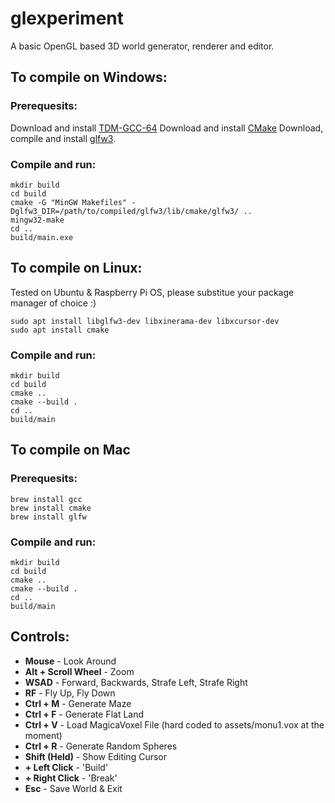 
# glexperiment

A basic OpenGL based 3D world generator, renderer and editor.

## To compile on Windows:

### Prerequesits:
Download and install [TDM-GCC-64](https://jmeubank.github.io/tdm-gcc/)
Download and install [CMake](https://cmake.org/)
Download, compile and install [glfw3](https://github.com/glfw/glfw).
### Compile and run:
```
mkdir build
cd build
cmake -G "MinGW Makefiles" -Dglfw3_DIR=/path/to/compiled/glfw3/lib/cmake/glfw3/ ..
mingw32-make
cd ..
build/main.exe
```

## To compile on Linux:
Tested on Ubuntu & Raspberry Pi OS, please substitue your package manager of choice :)
```
sudo apt install libglfw3-dev libxinerama-dev libxcursor-dev 
sudo apt install cmake 
```
### Compile and run:
```
mkdir build
cd build
cmake ..
cmake --build .
cd ..
build/main
```

## To compile on Mac 

### Prerequesits:
```
brew install gcc
brew install cmake
brew install glfw
```
### Compile and run:
```
mkdir build
cd build
cmake ..
cmake --build .
cd ..
build/main
```

## Controls:

- **Mouse** - Look Around
- **Alt + Scroll Wheel** - Zoom
- **WSAD** - Forward, Backwards, Strafe Left, Strafe Right
- **RF** - Fly Up, Fly Down
- **Ctrl + M** - Generate Maze
- **Ctrl + F** - Generate Flat Land
- **Ctrl + V** - Load MagicaVoxel File (hard coded to assets/monu1.vox at the moment)
- **Ctrl + R** - Generate Random Spheres
-  **Shift (Held)** - Show Editing Cursor
- **+ Left Click** - 'Build'
- **+ Right Click** - 'Break' 
- **Esc** - Save World & Exit
